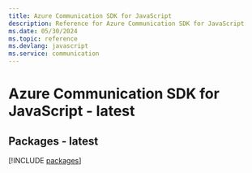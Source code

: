 ```yaml
---
title: Azure Communication SDK for JavaScript
description: Reference for Azure Communication SDK for JavaScript
ms.date: 05/30/2024
ms.topic: reference
ms.devlang: javascript
ms.service: communication
---
```

# Azure Communication SDK for JavaScript - latest
## Packages - latest
[!INCLUDE [packages](communication-index.md)]